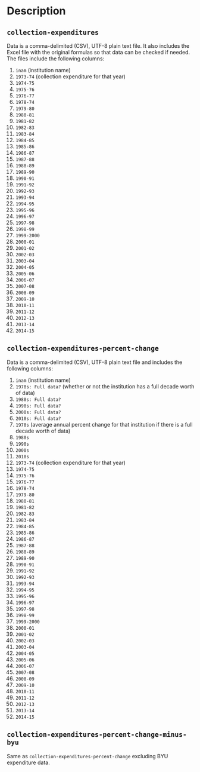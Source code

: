 # Description

## `collection-expenditures`

Data is a comma-delimited (CSV), UTF-8 plain text file. It also includes the Excel file with the original formulas so that data can be checked if needed. The files include the following columns:

1. `inam` (institution name)
2. `1973-74` (collection expenditure for that year)
3. `1974-75`
4. `1975-76`
5. `1976-77`
6. `1978-74`
7. `1979-80`
8. `1980-81`
9. `1981-82`
10. `1982-83`
11. `1983-84`
12. `1984-85`
13. `1985-86`
14. `1986-87`
15. `1987-88`
16. `1988-89`
17. `1989-90`
18. `1990-91`
19. `1991-92`
20. `1992-93`
21. `1993-94`
22. `1994-95`
23. `1995-96`
24. `1996-97`
25. `1997-98`
26. `1998-99`
27. `1999-2000`
28. `2000-01`
29. `2001-02`
30. `2002-03`
31. `2003-04`
32. `2004-05`
33. `2005-06`
34. `2006-07`
35. `2007-08`
36. `2008-09`
37. `2009-10`
38. `2010-11`
39. `2011-12`
40. `2012-13`
41. `2013-14`
42. `2014-15`

## `collection-expenditures-percent-change`

Data is a comma-delimited (CSV), UTF-8 plain text file and includes the following columns:

1. `inam` (institution name)
2. `1970s: Full data?` (whether or not the institution has a full decade worth of data)
3. `1980s: Full data?`
4. `1990s: Full data?`
5. `2000s: Full data?`
6. `2010s: Full data?`
7. `1970s` (average annual percent change for that institution if there is a full decade worth of data)
8. `1980s`
9. `1990s`
10. `2000s`
11. `2010s`
12. `1973-74` (collection expenditure for that year)
13. `1974-75`
14. `1975-76`
15. `1976-77`
16. `1978-74`
17. `1979-80`
18. `1980-81`
19. `1981-82`
20. `1982-83`
21. `1983-84`
22. `1984-85`
23. `1985-86`
24. `1986-87`
25. `1987-88`
26. `1988-89`
27. `1989-90`
28. `1990-91`
29. `1991-92`
30. `1992-93`
31. `1993-94`
32. `1994-95`
33. `1995-96`
34. `1996-97`
35. `1997-98`
36. `1998-99`
37. `1999-2000`
38. `2000-01`
39. `2001-02`
40. `2002-03`
41. `2003-04`
42. `2004-05`
43. `2005-06`
44. `2006-07`
45. `2007-08`
46. `2008-09`
47. `2009-10`
48. `2010-11`
49. `2011-12`
50. `2012-13`
51. `2013-14`
52. `2014-15`

## `collection-expenditures-percent-change-minus-byu`

Same as `collection-expenditures-percent-change` excluding BYU expenditure data.

